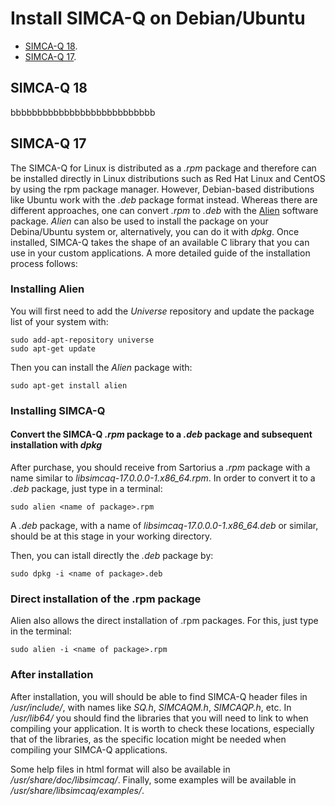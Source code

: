 # Install SIMCA-Q on Debian/Ubuntu

- [SIMCA-Q 18](#simca-q-18).
- [SIMCA-Q 17](#simca-q-17).

## SIMCA-Q 18

bbbbbbbbbbbbbbbbbbbbbbbbbbb

## SIMCA-Q 17

The SIMCA-Q for Linux is distributed as a *.rpm* package and therefore can be installed directly in Linux distributions such as Red Hat Linux and CentOS by using the rpm package manager. However, Debian-based distributions like Ubuntu work
with the *.deb* package format instead. Whereas there are different approaches, one can convert *.rpm* to *.deb* with the [Alien](https://wiki.debian.org/Alien) software package. *Alien* can also be used to install the package on
your Debina/Ubuntu system or, alternatively, you can do it with *dpkg*. Once installed, SIMCA-Q takes the shape of an available C library that you can use in your custom applications.
A more detailed guide of the installation process follows:

### Installing Alien

You will first need to add the *Universe* repository and update the package list of your system with:
```
sudo add-apt-repository universe
sudo apt-get update
```

Then you can install the *Alien* package with:
```
sudo apt-get install alien
```

### Installing SIMCA-Q

#### Convert the SIMCA-Q *.rpm* package to a *.deb* package and subsequent installation with *dpkg*

After purchase, you should receive from Sartorius a *.rpm* package with a name similar to *libsimcaq-17.0.0.0-1.x86_64.rpm*. In order to convert it to a *.deb* package, just type in a terminal:
```
sudo alien <name of package>.rpm
```
A *.deb* package, with a name of *libsimcaq-17.0.0.0-1.x86_64.deb* or similar, should be at this stage in your working directory.

Then, you can istall directly the *.deb* package by:
```
sudo dpkg -i <name of package>.deb
```

### Direct installation of the .rpm package

Alien also allows the direct installation of .rpm packages. For this, just type in the terminal:
```
sudo alien -i <name of package>.rpm
```

### After installation

After installation, you will should be able to find SIMCA-Q header files in */usr/include/*, with names like *SQ.h*, *SIMCAQM.h*, *SIMCAQP.h*, etc. In */usr/lib64/* you should find the libraries that you will need to link to when compiling your application. It is worth to check these locations, especially that of the libraries, as the specific location might be needed when compiling your SIMCA-Q applications.

Some help files in html format will also be available in */usr/share/doc/libsimcaq/*. Finally, some examples will be available in */usr/share/libsimcaq/examples/*. 